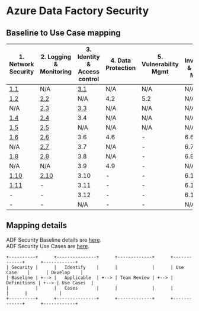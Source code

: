 # Azure Data Factory Security
## Baseline to Use Case mapping
| 1. Network Security | 2. Logging & Monitoring | 3. Identity & Access control | 4. Data Protection | 5. Vulnerability Mgmt | 6. Inventory & Asset Mgmt | 7. Secure config | 8. Malware Defense | 9. Data Recovery | 10. Incident Response |
| ------------------- | ------------------------- | ------------------------------ | --- | --- | --- | --- | --- | --- | --- |
| [1.1](adf-security-baseline.md#11-protect-azure-resources-within-virtual-networks)  | N/A  | [3.1](adf-security-baseline.md#31-maintain-an-inventory-of-administrative-accounts)  | N/A | N/A | N/A  | 7.1  | 8.1 | N/A | N/A |
| [1.2](adf-security-baseline.md#12-monitor-and-log-the-configuration-and-traffic-of-virtual-networks-subnets-and-nics)  | [2.2](adf-security-baseline.md#22-configure-central-security-log-management)  | N/A  | 4.2 | 5.2 | N/A  | N/A  | N/A | N/A | N/A |
| N/A  | [2.3](adf-security-baseline.md#23-enable-audit-logging-for-azure-resources)  | [3.3](adf-security-baseline.md#33-use-dedicated-administrative-accounts)  | N/A | N/A | N/A  | N/A  | N/A | N/A | N/A |
| [1.4](adf-security-baseline.md#14-deny-communications-with-known-malicious-ip-addresses)  | [2.4](adf-security-baseline.md#24-collect-security-logs-from-operating-systems)  | 3.4  | N/A | N/A | N/A  | N/A  | -   | N/A | N/A |
| [1.5](adf-security-baseline.md#15-record-network-packets)  | [2.5](adf-security-baseline.md#25-configure-security-log-storage-retention)  | N/A  | N/A | N/A | N/A  | 7.5  | -   | -   | N/A |
| [1.6](adf-security-baseline.md#16-deploy-network-based-intrusion-detectionintrusion-prevention-systems-idsips)  | [2.6](adf-security-baseline.md#26-monitor-and-review-logs)  | 3.6  | 4.6 | -   | 6.6  | N/A  | -   | -   | N/A |
| N/A  | [2.7](adf-security-baseline.md#27-enable-alerts-for-anomalous-activities)  | 3.7  | N/A | -   | 6.7  | N/A  | -   | -   | -   |
| [1.8](adf-security-baseline.md#18-minimize-complexity-and-administrative-overhead-of-network-security-rules)  | [2.8](adf-security-baseline.md#28-centralize-anti-malware-logging)  | 3.8  | N/A | -   | 6.8  | N/A  | -   | -   | -   |
| N/A  | N/A  | 3.9  | 4.9 | -   | N/A  | 7.9  | -   | -   | -   |
| [1.10](adf-security-baseline.md#110-document-traffic-configuration-rules) | [2.10](adf-security-baseline.md#210-enable-command-line-audit-logging) | 3.10 | -   | -   | 6.10 | N/A  | -   | -   | -   |
| [1.11](adf-security-baseline.md#111-use-automated-tools-to-monitor-network-resource-configurations-and-detect-changes) | -    | 3.11 | -   | -   | 6.11 | 7.11 | -   | -   | -   |
| -    | -    | 3.12 | -   | -   | 6.12 | 7.12 | -   | -   | -   |
| -    | -    | N/A  | -   | -   | N/A  | 7.13 | -   | -   | -   |

## Mapping details
ADF Security Baseline details are [here](adf-security-baseline.md). \
ADF Security Use Cases are [here](adf-security-usecase.md).

```
+----------+      +---------------+      +-------------+      +-------------+      +------------+
| Security |      |   Identify    |      |             |      | Use Case    |      | Develop    |
| Baseline | +--> |   Applicable  | +--> | Team Review | +--> | Definitions | +--> | Use Cases  |
|          |      |   Cases       |      |             |      |             |      |            |
+----------+      +---------------+      +-------------+      +-------------+      +------------+

```